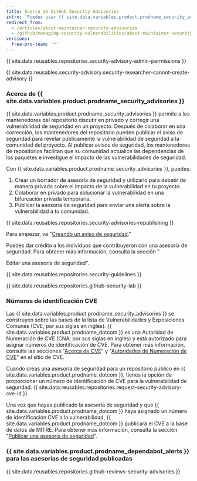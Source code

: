 ```yaml
---
title: Acerca de GitHub Security Advisories
intro: 'Puedes usar {{ site.data.variables.product.prodname_security_advisories }} para discutir, corregir y publicar información sobre vulnerabilidades de seguridad en tu repositorio.'
redirect_from:
  - /articles/about-maintainer-security-advisories
  - /github/managing-security-vulnerabilities/about-maintainer-security-advisories
versions:
  free-pro-team: '*'
---
```


{{ site.data.reusables.repositories.security-advisory-admin-permissions }}

{{ site.data.reusables.security-advisory.security-researcher-cannot-create-advisory }}

### Acerca de {{ site.data.variables.product.prodname_security_advisories }}

{{ site.data.variables.product.prodname_security_advisories }} permite a los mantenedores del repositorio discutir en privado y corregir una vulnerabilidad de seguridad en un proyecto. Después de colaborar en una corrección, los mantenedores del repositorio pueden publicar el aviso de seguridad para revelar públicamente la vulnerabilidad de seguridad a la comunidad del proyecto. Al publicar avisos de seguridad, los mantenedores de repositorios facilitan que su comunidad actualice las dependencias de los paquetes e investigue el impacto de las vulnerabilidades de seguridad.

Con {{ site.data.variables.product.prodname_security_advisories }}, puedes:

1. Crear un borrador de asesoría de seguridad y utilizarlo para debatir de manera privada sobre el impacto de la vulnerabilidad en tu proyecto.
2. Colaborar en privado para solucionar la vulnerabilidad en una bifurcación privada temporaria.
3. Publicar la asesoría de seguridad para enviar una alerta sobre la vulnerabilidad a tu comunidad.

{{ site.data.reusables.repositories.security-advisories-republishing }}

Para empezar, ve "[Creando un aviso de seguridad](/github/managing-security-vulnerabilities/creating-a-security-advisory)."

Puedes dar crédito a los individuos que contribuyeron con una asesoría de seguridad. Para obtener más información, consulta la sección "

Editar una asesoría de seguridad".</p> 

{{ site.data.reusables.repositories.security-guidelines }}

{{ site.data.reusables.repositories.github-security-lab }}



### Números de identificación CVE

Las {{ site.data.variables.product.prodname_security_advisories }} se construyen sobre las bases de la lista de Vulnerabilidades y Exposiciones Comunes (CVE, por sus siglas en inglés). {{ site.data.variables.product.prodname_dotcom }} es una Autoridad de Numeración de CVE (CNA, por sus siglas en inglés) y está autorizado para asignar números de identificación de CVE. Para obtener más información, consulta las secciones "[Acerca de CVE](https://cve.mitre.org/about/index.html)" y "[Autoridades de Numeración de CVE](https://cve.mitre.org/cve/cna.html)" en el sitio de CVE.

Cuando creas una asesoría de seguridad para un repositorio público en {{ site.data.variables.product.prodname_dotcom }}, tienes la opción de proporcionar un número de identificación de CVE para la vulnerabilidad de seguridad. {{ site.data.reusables.repositories.request-security-advisory-cve-id }}

Una vez que hayas publicado la asesoría de seguridad y que {{ site.data.variables.product.prodname_dotcom }} haya asignado un número de identificación CVE a la vulnerabilidad, {{ site.data.variables.product.prodname_dotcom }} publicará el CVE a la base de datos de MITRE. Para obtener más información, consulta la sección "[Publicar una asesoría de seguridad](/github/managing-security-vulnerabilities/publishing-a-security-advisory#requesting-a-cve-identification-number)".



### {{ site.data.variables.product.prodname_dependabot_alerts }} para las asesorías de seguridad publicadas

{{ site.data.reusables.repositories.github-reviews-security-advisories }}
